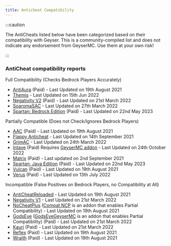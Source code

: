 ```yaml
---
title: Anticheat Compatibility
---
```


:::caution

The AntiCheats listed below have been categorized based on their compatibility with Geyser. 
This is a community-compiled list and does not indicate any endorsement from GeyserMC. Use them at your own risk!

:::

### AntiCheat compatibility reports

Full Compatibility (Checks Bedrock Players Accurately)

- [AntiAura](https://www.spigotmc.org/resources/1368/) (Paid) - Last Updated on 19th August 2021
- [Themis](https://www.spigotmc.org/resources/90766/) - Last Updated on 15th Jun 2022
- [Negativity V2](https://www.spigotmc.org/resources/86874/) (Paid) - Last Updated on 21st March 2022
- [SoaromaSAC](https://www.spigotmc.org/resources/87702/) - Last Updated on 27th March 2022
- [Spartan: Bedrock Edition](https://builtbybit.com/resources/12832/) (Paid) - Last Updated on 22nd May 2023

Partially Compatible (Does not Check/Ignores Bedrock Players)

- [AAC](https://www.spigotmc.org/resources/6442/) (Paid) - Last Updated on 19th August 2021
- [Flappy Anticheat](https://www.spigotmc.org/resources/92180/) - Last Updated on 14th September 2021
- [GrimAC](https://github.com/MWHunter/Grim) - Last Updated on 24th March 2022
- [Intave](https://intave.ac) (Paid) Requires [GeyserMC addon](https://github.com/intave/bedrock) - Last Updated on 24th October 2022
- [Matrix](https://matrix.rip/) (Paid) - Last updated on 2nd September 2021
- [Spartan: Java Edition](https://www.spigotmc.org/resources/25638/) (Paid) - Last Updated on 22nd May 2023
- [Vulcan](https://www.spigotmc.org/resources/83626/) (Paid) - Last Updated on 19th August 2021
- [Verus](https://verus.ac) (Paid) - Last Updated on 13th July 2022

Incompatible (False Positives on Bedrock Players, no Compatibility at All)

- [AntiCheatReloaded](https://www.spigotmc.org/resources/23799/) - Last Updated on 19th August 2021
- [Negativity V1](https://www.spigotmc.org/resources/48399/) - Last Updated on 21st March 2022
- [NoCheatPlus](https://ci.codemc.io/job/Updated-NoCheatPlus/job/Updated-NoCheatPlus/) ([Compat NCP](https://github.com/Updated-NoCheatPlus/CompatNoCheatPlus/) is an addon that enables Partial Compatibility) - Last Updated on 19th August 2021
- [GodsEye](https://www.spigotmc.org/resources/69595/) ([GodsEyeGeyserMC](https://github.com/TheDejavu/GodsEyeGeyserMC/releases) is an addon that enables Partial Compatibility) (Paid) - Last Updated on 21st March 2022
- [Kauri](https://www.spigotmc.org/resources/53721/) (Paid) - Last Updated on 21st March 2022
- [Reflex](https://www.spigotmc.org/resources/21122/) (Paid) - Last Updated on 19th August 2021
- [Wraith](https://www.spigotmc.org/resources/66887/) (Paid) - Last Updated on 19th August 2021
